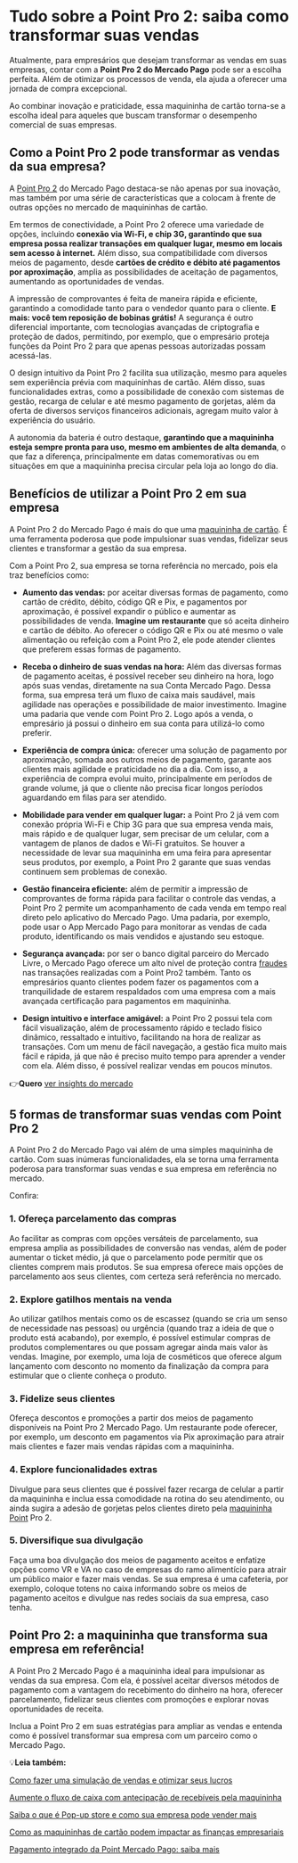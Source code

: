 # Tudo sobre a Point Pro 2: saiba como transformar suas vendas

Atualmente, para empresários que desejam transformar as vendas em suas empresas, contar com a **Point Pro 2 do Mercado Pago** pode ser a escolha perfeita. Além de otimizar os processos de venda, ela ajuda a oferecer uma jornada de compra excepcional.

Ao combinar inovação e praticidade, essa maquininha de cartão torna-se a escolha ideal para aqueles que buscam transformar o desempenho comercial de suas empresas.

## Como a Point Pro 2 pode transformar as vendas da sua empresa?

A [Point Pro 2](https://meubolso.mercadopago.com.br/impulsione-sua-empresa-com-a-point-pro-2) do Mercado Pago destaca-se não apenas por sua inovação, mas também por uma série de características que a colocam à frente de outras opções no mercado de maquininhas de cartão.

Em termos de conectividade, a Point Pro 2 oferece uma variedade de opções, incluindo **conexão via Wi-Fi, e chip 3G, garantindo que sua empresa possa realizar transações em qualquer lugar, mesmo em locais sem acesso à internet.** Além disso, sua compatibilidade com diversos meios de pagamento, desde **cartões de crédito e débito até pagamentos por aproximação**, amplia as possibilidades de aceitação de pagamentos, aumentando as oportunidades de vendas.

A impressão de comprovantes é feita de maneira rápida e eficiente, garantindo a comodidade tanto para o vendedor quanto para o cliente. **E mais: você tem reposição de bobinas grátis!** A segurança é outro diferencial importante, com tecnologias avançadas de criptografia e proteção de dados, permitindo, por exemplo, que o empresário proteja funções da Point Pro 2 para que apenas pessoas autorizadas possam acessá-las.

O design intuitivo da Point Pro 2 facilita sua utilização, mesmo para aqueles sem experiência prévia com maquininhas de cartão. Além disso, suas funcionalidades extras, como a possibilidade de conexão com sistemas de gestão, recarga de celular e até mesmo pagamento de gorjetas, além da oferta de diversos serviços financeiros adicionais, agregam muito valor à experiência do usuário.

A autonomia da bateria é outro destaque, **garantindo que a maquininha esteja sempre pronta para uso, mesmo em ambientes de alta demanda**, o que faz a diferença, principalmente em datas comemorativas ou em situações em que a maquininha precisa circular pela loja ao longo do dia.

## Benefícios de utilizar a Point Pro 2 em sua empresa

A Point Pro 2 do Mercado Pago é mais do que uma [maquininha de cartão](https://meubolso.mercadopago.com.br/como-agregar-servicos-financeiros-com-a-maquininha-de-cartao). É uma ferramenta poderosa que pode impulsionar suas vendas, fidelizar seus clientes e transformar a gestão da sua empresa.

Com a Point Pro 2, sua empresa se torna referência no mercado, pois ela traz benefícios como:

- **Aumento das vendas:** por aceitar diversas formas de pagamento, como cartão de crédito, débito, código QR e Pix, e pagamentos por aproximação, é possível expandir o público e aumentar as possibilidades de venda. **Imagine um restaurante** que só aceita dinheiro e cartão de débito. Ao oferecer o código QR e Pix ou até mesmo o vale alimentação ou refeição com a Point Pro 2, ele pode atender clientes que preferem essas formas de pagamento. 

- **Receba o dinheiro de suas vendas na hora:** Além das diversas formas de pagamento aceitas, é possível receber seu dinheiro na hora, logo após suas vendas, diretamente na sua Conta Mercado Pago. Dessa forma, sua empresa terá um fluxo de caixa mais saudável, mais agilidade nas operações e possibilidade de maior investimento. Imagine uma padaria que vende com Point Pro 2. Logo após a venda, o empresário já possui o dinheiro em sua conta para utilizá-lo como preferir. 

- **Experiência de compra única:** oferecer uma solução de pagamento por aproximação, somada aos outros meios de pagamento, garante aos clientes mais agilidade e praticidade no dia a dia. Com isso, a experiência de compra evolui muito, principalmente em períodos de grande volume, já que o cliente não precisa ficar longos períodos aguardando em filas para ser atendido. 

- **Mobilidade para vender em qualquer lugar:** a Point Pro 2 já vem com conexão própria Wi-Fi e Chip 3G para que sua empresa venda mais, mais rápido e de qualquer lugar, sem precisar de um celular, com a vantagem de planos de dados e Wi-Fi gratuitos. Se houver a necessidade de levar sua maquininha em uma feira para apresentar seus produtos, por exemplo, a Point Pro 2 garante que suas vendas continuem sem problemas de conexão. 

- **Gestão financeira eficiente:** além de permitir a impressão de comprovantes de forma rápida para facilitar o controle das vendas, a Point Pro 2 permite um acompanhamento de cada venda em tempo real direto pelo aplicativo do Mercado Pago. Uma padaria, por exemplo, pode usar o App Mercado Pago para monitorar as vendas de cada produto, identificando os mais vendidos e ajustando seu estoque.

- **Segurança avançada:** por ser o banco digital parceiro do Mercado Livre, o Mercado Pago oferece um alto nível de proteção contra [fraudes](https://meubolso.mercadopago.com.br/proteger-loja-de-fraudes-maquininha-de-cartao) nas transações realizadas com a Point Pro2 também. Tanto os empresários quanto clientes podem fazer os pagamentos com a tranquilidade de estarem respaldados com uma empresa com a mais avançada certificação para pagamentos em maquininha. 

- **Design intuitivo e interface amigável:** a Point Pro 2 possui tela com fácil visualização, além de processamento rápido e teclado físico dinâmico, ressaltado e intuitivo, facilitando na hora de realizar as transações. Com um menu de fácil navegação, a gestão fica muito mais fácil e rápida, já que não é preciso muito tempo para aprender a vender com ela. Além disso, é possível realizar vendas em poucos minutos. 

👉**Quero** [ver insights do mercado](https://meubolso.mercadopago.com.br/guia-do-omnichannel-para-ecommerce)

## 5 formas de transformar suas vendas com Point Pro 2

A Point Pro 2 do Mercado Pago vai além de uma simples maquininha de cartão. Com suas inúmeras funcionalidades, ela se torna uma ferramenta poderosa para transformar suas vendas e sua empresa em referência no mercado.

Confira:

### 1. Ofereça parcelamento das compras

Ao facilitar as compras com opções versáteis de parcelamento, sua empresa amplia as possibilidades de conversão nas vendas, além de poder aumentar o ticket médio, já que o parcelamento pode permitir que os clientes comprem mais produtos. Se sua empresa oferece mais opções de parcelamento aos seus clientes, com certeza será referência no mercado.

### 2. Explore gatilhos mentais na venda

Ao utilizar gatilhos mentais como os de escassez (quando se cria um senso de necessidade nas pessoas) ou urgência (quando traz a ideia de que o produto está acabando), por exemplo, é possível estimular compras de produtos complementares ou que possam agregar ainda mais valor às vendas. Imagine, por exemplo, uma loja de cosméticos que oferece algum lançamento com desconto no momento da finalização da compra para estimular que o cliente conheça o produto.

### 3. Fidelize seus clientes

Ofereça descontos e promoções a partir dos meios de pagamento disponíveis na Point Pro 2 Mercado Pago. Um restaurante pode oferecer, por exemplo, um desconto em pagamentos via Pix aproximação para atrair mais clientes e fazer mais vendas rápidas com a maquininha.

### 4. Explore funcionalidades extras

Divulgue para seus clientes que é possível fazer recarga de celular a partir da maquininha e inclua essa comodidade na rotina do seu atendimento, ou ainda sugira a adesão de gorjetas pelos clientes direto pela [maquininha Point](https://meubolso.mercadopago.com.br/como-manter-vida-util-maquininha-point) Pro 2.

### 5. Diversifique sua divulgação

Faça uma boa divulgação dos meios de pagamento aceitos e enfatize opções como VR e VA no caso de empresas do ramo alimentício para atrair um público maior e fazer mais vendas. Se sua empresa é uma cafeteria, por exemplo, coloque totens no caixa informando sobre os meios de pagamento aceitos e divulgue nas redes sociais da sua empresa, caso tenha.

## Point Pro 2: a maquininha que transforma sua empresa em referência!

A Point Pro 2 Mercado Pago é a maquininha ideal para impulsionar as vendas da sua empresa. Com ela, é possível aceitar diversos métodos de pagamento com a vantagem do recebimento do dinheiro na hora, oferecer parcelamento, fidelizar seus clientes com promoções e explorar novas oportunidades de receita.

Inclua a Point Pro 2 em suas estratégias para ampliar as vendas e entenda como é possível transformar sua empresa com um parceiro como o Mercado Pago.

💡**Leia também:**

[Como fazer uma simulação de vendas e otimizar seus lucros](https://meubolso.mercadopago.com.br/como-realizar-simulacao-de-vendas-e-diversificar-formas-de-pagamento)

[Aumente o fluxo de caixa com antecipação de recebíveis pela maquininha](https://meubolso.mercadopago.com.br/fluxo-caixa-antecipacao-de-recebiveis-maquininha)

[Saiba o que é Pop-up store e como sua empresa pode vender mais](https://meubolso.mercadopago.com.br/pop-up-store)

[Como as maquininhas de cartão podem impactar as finanças empresariais](https://meubolso.mercadopago.com.br/contabilidade-empresarial-impacto-maquininhas-de-cartao)

[Pagamento integrado da Point Mercado Pago: saiba mais](https://meubolso.mercadopago.com.br/pagamento-integrado-mercado-pago)
